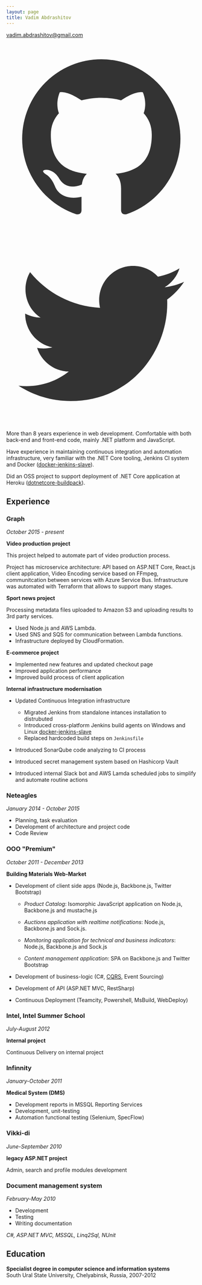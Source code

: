 ```yaml
---
layout: page
title: Vadim Abdrashitov
---
```


[vadim.abdrashitov@gmail.com](mailto:vadim.abdrashitov@gmail.com)

[<svg class="contact__icon" viewBox="0 0 24 24"><path fill="#333" d="M12 2A10 10 0 0 0 2 12c0 4.42 2.87 8.17 6.84 9.5.5.08.66-.23.66-.5v-1.69c-2.77.6-3.36-1.34-3.36-1.34-.46-1.16-1.11-1.47-1.11-1.47-.91-.62.07-.6.07-.6 1 .07 1.53 1.03 1.53 1.03.87 1.52 2.34 1.07 2.91.83.09-.65.35-1.09.63-1.34-2.22-.25-4.55-1.11-4.55-4.92 0-1.11.38-2 1.03-2.71-.1-.25-.45-1.29.1-2.64 0 0 .84-.27 2.75 1.02.79-.22 1.65-.33 2.5-.33.85 0 1.71.11 2.5.33 1.91-1.29 2.75-1.02 2.75-1.02.55 1.35.2 2.39.1 2.64.65.71 1.03 1.6 1.03 2.71 0 3.82-2.34 4.66-4.57 4.91.36.31.69.92.69 1.85V21c0 .27.16.59.67.5C19.14 20.16 22 16.42 22 12A10 10 0 0 0 12 2z"/></svg>](https://github.com/jincod)
[<svg class="contact__icon" viewBox="0 0 24 24"><path fill="#333" d="M22.46 6c-.77.35-1.6.58-2.46.69.88-.53 1.56-1.37 1.88-2.38-.83.5-1.75.85-2.72 1.05C18.37 4.5 17.26 4 16 4c-2.35 0-4.27 1.92-4.27 4.29 0 .34.04.67.11.98C8.28 9.09 5.11 7.38 3 4.79c-.37.63-.58 1.37-.58 2.15 0 1.49.75 2.81 1.91 3.56-.71 0-1.37-.2-1.95-.5v.03c0 2.08 1.48 3.82 3.44 4.21-.36.1-.74.15-1.13.15-.27 0-.54-.03-.8-.08.54 1.69 2.11 2.95 4 2.98-1.46 1.16-3.31 1.84-5.33 1.84-.34 0-.68-.02-1.02-.06C3.44 20.29 5.7 21 8.12 21 16 21 20.33 14.46 20.33 8.79c0-.19 0-.37-.01-.56.84-.6 1.56-1.36 2.14-2.23z"/></svg>](https://twitter.com/jincod)

More than 8 years experience in web development. Comfortable with both back-end and front-end code, mainly .NET platform and JavaScript.

Have experience in maintaining continuous integration and automation infrastructure, very familiar with the .NET Core tooling, Jenkins CI system and Docker ([docker-jenkins-slave](https://github.com/jincod/docker-jenkins-slave)).

Did an OSS project to support deployment of .NET Core application at Heroku ([dotnetcore-buildpack](https://github.com/jincod/dotnetcore-buildpack)).

## Experience

### Graph
*October 2015 - present*

**Video production project**

This project helped to automate part of video production process.

Project has microservice architecture: API based on ASP.NET Core, React.js client application, Video Encoding service based on FFmpeg, communitcation between services with Azure Service Bus. Infrastructure was automated with Terraform that allows to support many stages.

**Sport news project**

Processing metadata files uploaded to Amazon S3 and uploading results to 3rd party services.

- Used Node.js and AWS Lambda.
- Used SNS and SQS for communication between Lambda functions.
- Infrastructure deployed by CloudFormation.

**E-commerce project**

- Implemented new features and updated checkout page
- Improved application performance
- Improved build process of client application

**Internal infrastructure modernisation**

- Updated Continuous Integration infrastructure

	- Migrated Jenkins from standalone intances installation to distrubuted
	- Introduced cross-platform Jenkins build agents on Windows and Linux [docker-jenkins-slave](https://github.com/jincod/docker-jenkins-slave)
	- Replaced hardcoded build steps on `Jenkinsfile`

- Introduced SonarQube code analyzing to CI process
- Introduced secret management system based on Hashicorp Vault
- Introduced internal Slack bot and AWS Lamda scheduled jobs to simplify and automate routine actions

### Neteagles
*January 2014 - October 2015*

- Planning, task evaluation
- Development of architecture and project code
- Code Review

### OOO "Premium"
*October 2011 - December 2013*

**Building Materials Web-Market**

- Development of client side apps (Node.js, Backbone.js, Twitter Bootstrap)

	- *Product Catalog*: Isomorphic JavaScript application on Node.js, Backbone.js and mustache.js

	- *Auctions application with realtime notifications*: Node.js, Backbone.js and Sock.js.

	- *Monitoring application for technical and business indicators*: Node.js, Backbone.js and Sock.js

	- *Content management application*: SPA on Backbone.js and Twitter Bootstrap
- Development of business-logic (C#, [CQRS](https://github.com/jincod/Jincod.CQRS), Event Sourcing)
- Development of API (ASP.NET MVC, RestSharp)
- Continuous Deployment (Teamcity, Powershell, MsBuild, WebDeploy)

### Intel, Intel Summer School
*July-August 2012*

**Internal project**

Continuous Delivery on internal project

### Infinnity
*January-October 2011*

**Medical System (DMS)**

- Development reports in MSSQL Reporting Services
- Development, unit-testing
- Automation functional testing (Selenium, SpecFlow)

### Vikki-di
*June-September 2010*

**legacy ASP.NET project**

Admin, search and profile modules development

### Document management system
*February-May 2010*

- Development
- Testing
- Writing documentation

*C#, ASP.NET MVC, MSSQL, Linq2Sql, NUnit*

## Education

**Specialist degree in computer science and information systems**  
South Ural State University, Chelyabinsk, Russia, 2007-2012  
